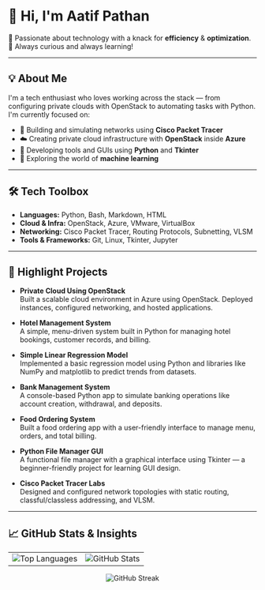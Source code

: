 # 👋 Hi, I'm Aatif Pathan

🚀 Passionate about technology with a knack for **efficiency** & **optimization**.  
🧠 Always curious and always learning!

---

## 💡 About Me

I'm a tech enthusiast who loves working across the stack — from configuring private clouds with OpenStack to automating tasks with Python. I'm currently focused on:

- 🔧 Building and simulating networks using **Cisco Packet Tracer**
- ☁️ Creating private cloud infrastructure with **OpenStack** inside **Azure**
- 🐍 Developing tools and GUIs using **Python** and **Tkinter**
- 🤖 Exploring the world of **machine learning**

---

## 🛠️ Tech Toolbox

- **Languages:** Python, Bash, Markdown, HTML  
- **Cloud & Infra:** OpenStack, Azure, VMware, VirtualBox  
- **Networking:** Cisco Packet Tracer, Routing Protocols, Subnetting, VLSM  
- **Tools & Frameworks:** Git, Linux, Tkinter, Jupyter  

---

## 📌 Highlight Projects

- **Private Cloud Using OpenStack**  
  Built a scalable cloud environment in Azure using OpenStack. Deployed instances, configured networking, and hosted applications.

- **Hotel Management System**  
  A simple, menu-driven system built in Python for managing hotel bookings, customer records, and billing.

- **Simple Linear Regression Model**  
  Implemented a basic regression model using Python and libraries like NumPy and matplotlib to predict trends from datasets.

- **Bank Management System**  
  A console-based Python app to simulate banking operations like account creation, withdrawal, and deposits.

- **Food Ordering System**  
  Built a food ordering app with a user-friendly interface to manage menu, orders, and total billing.

- **Python File Manager GUI**  
  A functional file manager with a graphical interface using Tkinter — a beginner-friendly project for learning GUI design.

- **Cisco Packet Tracer Labs**  
  Designed and configured network topologies with static routing, classful/classless addressing, and VLSM.

---

## 📈 GitHub Stats & Insights

<table>
  <tr>
    <td>
      <img src="https://github-readme-stats.vercel.app/api/top-langs/?username=AatifPathan&layout=compact&theme=dark" alt="Top Languages" />
    </td>
    <td>
      <img src="https://github-readme-stats.vercel.app/api?username=AatifPathan&show_icons=true&theme=dark" alt="GitHub Stats" />
    </td>
  </tr>
</table>

<p align="center">
  <img src="https://github-readme-streak-stats.herokuapp.com/?user=AatifPathan&theme=dark" alt="GitHub Streak">
</p>
